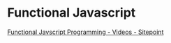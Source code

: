 # Functional Javascript

[Functional Javscript Programming - Videos - Sitepoint](https://www.sitepoint.com/premium/courses/functional-javascript-programming-2922)
